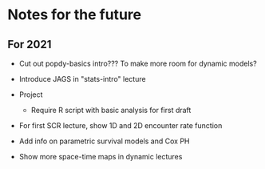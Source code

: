 # Notes for the future

## For 2021

- Cut out popdy-basics intro??? To make more room for dynamic models?

- Introduce JAGS in "stats-intro" lecture

- Project
  * Require R script with basic analysis for first draft

- For first SCR lecture, show 1D and 2D encounter rate function

- Add info on parametric survival models and Cox PH

- Show more space-time maps in dynamic lectures

